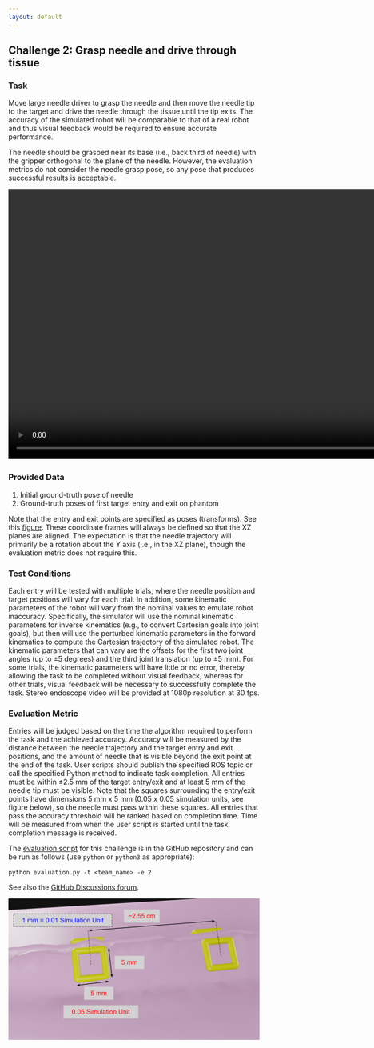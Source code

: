 ```yaml
---
layout: default
---
```


## Challenge 2: Grasp needle and drive through tissue

### Task

Move large needle driver to grasp the needle and then move the needle tip to the target
and drive the needle through the tissue until the tip exits.
The accuracy of the simulated robot
will be comparable to that of a real robot and thus visual feedback would be required to ensure
accurate performance.

The needle should be grasped near its base (i.e., back third of needle) with the gripper orthogonal to
the plane of the needle. However, the evaluation metrics
do not consider the needle grasp pose, so any pose that produces successful results
is acceptable.

<video width="960" height="540" autoplay muted loop>
  <source type="video/mp4" src="/surgical-robotics-challenge/task2_clip.mp4">
Your browser does not support the video tag.
</video>

### Provided Data

1. Initial ground-truth pose of needle
2. Ground-truth poses of first target entry and exit on phantom

Note that the entry and exit points are specified as poses (transforms). See this
[figure](https://github.com/collaborative-robotics/surgical_robotics_challenge/blob/master/docs/scene_coordinate_frames.md#entry--exit-frames).
These coordinate frames will always be defined so that the XZ planes
are aligned. The expectation is that the needle trajectory will primarily be a rotation about
the Y axis (i.e., in the XZ plane), though the evaluation metric does not require this.

### Test Conditions

Each entry will be tested with multiple trials, where the needle position and
target positions will vary for each trial. In addition, some kinematic parameters of the robot will
vary from the nominal values to emulate robot inaccuracy. Specifically, the simulator will use the
nominal kinematic parameters for inverse kinematics (e.g., to convert Cartesian goals into joint
goals), but then will use the perturbed kinematic parameters in the forward kinematics to compute
the Cartesian trajectory of the simulated robot. The kinematic parameters that can vary are the
offsets for the first two joint angles (up to &plusmn;5 degrees) and the third joint translation
(up to &plusmn;5 mm).
For some trials, the kinematic parameters will
have little or no error, thereby allowing the task to be completed without visual feedback,
whereas for other trials, visual feedback will be necessary to successfully complete the task.
Stereo endoscope video will be provided at 1080p resolution at 30 fps.

### Evaluation Metric

Entries will be judged based on the time the algorithm required to perform
the task and the achieved accuracy. Accuracy will be measured by the distance between the needle
trajectory and the target entry and exit positions, and the amount of needle that is visible
beyond the exit point at the end of the task. User scripts should publish the specified ROS topic or call
the specified Python method to indicate task completion.
All entries must be within &plusmn;2.5 mm of the target entry/exit and at
least 5 mm of the needle tip must be visible. Note that the squares surrounding the entry/exit points have dimensions
5 mm x 5 mm (0.05 x 0.05 simulation units, see figure below), so the needle must pass within these squares.
All entries that pass the accuracy threshold will be ranked based on completion time.
Time will be measured from when the user script is started until the task completion message is received.

The [evaluation script](https://github.com/collaborative-robotics/surgical_robotics_challenge/blob/master/scripts/surgical_robotics_challenge/evaluation/evaluation.py) for this challenge is in the GitHub repository and can be run as follows (use `python` or `python3` as appropriate):

```
python evaluation.py -t <team_name> -e 2
```

See also the [GitHub Discussions forum](https://github.com/collaborative-robotics/surgical_robotics_challenge/discussions/50).

![Entry and Exit Holes](./entry-and-exit-holes.svg)
